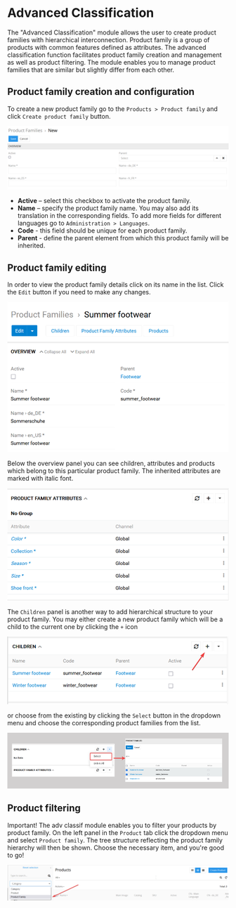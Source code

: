 # Advanced Classification

The "Advanced Classification" module allows the user to create product families with hierarchical interconnection. Product family is a group of products with common features defined as attributes. The advanced classification function facilitates product family creation and management as well as product filtering. The module enables you to manage product families that are similar but slightly differ from each other. 

## Product family creation and configuration

To create a new product family go to the `Products > Product family` and click `Create product family` button.

![Export feed cfg file](_assets/advanced-classification/create_product_family_with_parent.png)

- **Active** – select this checkbox to activate the product family.
- **Name** – specify the product family name. You may also add its translation in the corresponding fields. To add more fields for different languages go to `Administration > Languages`.
- **Code** - this field should be unique for each product family.
- **Parent** - define the parent element from which this product family will be inherited.

## Product family editing

In order to view the product family details click on its name in the list. Click the `Edit` button if you need to make any changes.

![Export feed cfg file](_assets/advanced-classification/edit_product_family.png)

Below the overview panel you can see children, attributes and products which belong to this particular product family. The inherited attributes are marked with italic font.

![Export feed cfg file](_assets/advanced-classification/inherited_attributes.png)


The `Children` panel is another way to add hierarchical structure to your product family. You may either create a new product family which will be a child to the current one by clicking the `+` icon

![Export feed cfg file](_assets/advanced-classification/create_new_child.png)

or choose from the existing by clicking the `Select` button in the dropdown menu and choose the corresponding product families from the list.

![Export feed cfg file](_assets/advanced-classification/select_product_family_children.png)

## Product filtering

Important! The adv classif module enables you to filter your products by product family. On the left panel in the `Product` tab click the dropdown menu and select `Product family`. The tree structure reflecting the product family hierarchy will then be shown. Choose the necessary item, and you're good to go!

![Export feed cfg file](_assets/advanced-classification/sort_by_product_family.png)



